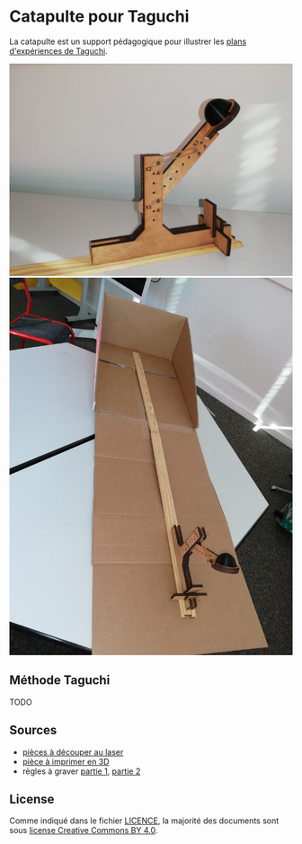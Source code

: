 # Catapulte pour Taguchi

La catapulte est un support pédagogique pour illustrer les [plans d'expériences de Taguchi](https://fr.wikipedia.org/wiki/M%C3%A9thode_Taguchi).

![](IMG_20190226_113419.jpg)
![](IMG_20190226_113519.jpg)

## Méthode Taguchi

TODO

## Sources

* [pièces à découper au laser](catapulte.svg)
* [pièce à imprimer en 3D](bullet.stl)
* règles à graver  [partie 1](ruler-part1.svg), [partie 2](ruler-part2.svg)


## License

Comme indiqué dans le fichier [LICENCE](LICENCE), la majorité des documents sont sous [license Creative Commons BY 4.0](https://creativecommons.org/licenses/by/4.0/).
